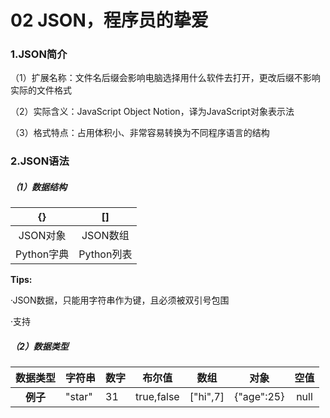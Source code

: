 # 02 JSON，程序员的挚爱

### 1.JSON简介

（1）扩展名称：文件名后缀会影响电脑选择用什么软件去打开，更改后缀不影响实际的文件格式

（2）实际含义：JavaScript Object Notion，译为JavaScript对象表示法

（3）格式特点：占用体积小、非常容易转换为不同程序语言的结构

### 2.JSON语法

##### （1）数据结构

|     {}     |     []     |
| :--------: | :--------: |
|  JSON对象  |  JSON数组  |
| Python字典 | Python列表 |

**Tips:**

·JSON数据，只能用字符串作为键，且必须被双引号包围

·支持

##### （2）数据类型

|    数据类型    | 字符串 | 数字 | 布尔值     | 数组     | 对象       | 空值 |
| :------------: | ------ | ---- | ---------- | -------- | ---------- | :--: |
| **例子** | "star" | 31   | true,false | ["hi",7] | {"age":25} | null |
